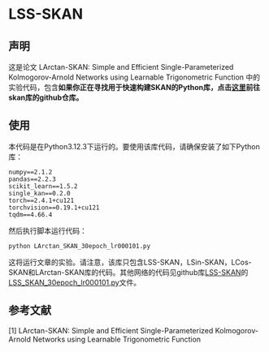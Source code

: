 # LSS-SKAN

## 声明
这是论文 LArctan-SKAN: Simple and Efficient Single-Parameterized Kolmogorov-Arnold Networks using Learnable Trigonometric Function 中的实验代码，包含**如果你正在寻找用于快速构建SKAN的Python库，点击[这里](https://github.com/chikkkit/SKAN)前往skan库的github仓库。**

## 使用
本代码是在Python3.12.3下运行的。要使用该库代码，请确保安装了如下Python库：
```
numpy==2.1.2
pandas==2.2.3
scikit_learn==1.5.2
single_kan==0.2.0
torch==2.4.1+cu121
torchvision==0.19.1+cu121
tqdm==4.66.4
```
然后执行脚本运行代码：
```
python LArctan_SKAN_30epoch_lr000101.py
```
这将运行文章的实验。请注意，该库只包含LSS-SKAN，LSin-SKAN，LCos-SKAN和LArctan-SKAN库的代码。其他网络的代码见github库[LSS-SKAN](https://github.com/chikkkit/LSS-SKAN)的[LSS_SKAN_30epoch_lr000101.py](https://github.com/chikkkit/LSS-SKAN/blob/main/LSS_SKAN_30epoch_lr000101.py)文件。

## 参考文献
[1] LArctan-SKAN: Simple and Efficient Single-Parameterized Kolmogorov-Arnold Networks using Learnable Trigonometric Function 
